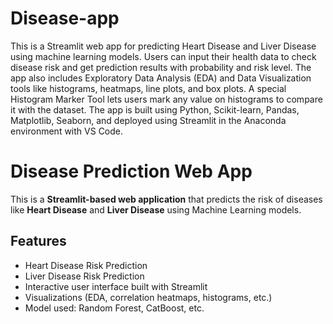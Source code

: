# Disease-app
This is a Streamlit web app for predicting Heart Disease and Liver Disease using machine learning models.
Users can input their health data to check disease risk and get prediction results with probability and risk level.
The app also includes Exploratory Data Analysis (EDA) and Data Visualization tools like histograms, heatmaps, line plots, and box plots.
A special Histogram Marker Tool lets users mark any value on histograms to compare it with the dataset.
The app is built using Python, Scikit-learn, Pandas, Matplotlib, Seaborn, and deployed using Streamlit in the Anaconda environment with VS Code.
#  Disease Prediction Web App

This is a **Streamlit-based web application** that predicts the risk of diseases like **Heart Disease** and **Liver Disease** using Machine Learning models.

##  Features

- Heart Disease Risk Prediction
- Liver Disease Risk Prediction
- Interactive user interface built with Streamlit
- Visualizations (EDA, correlation heatmaps, histograms, etc.)
- Model used: Random Forest, CatBoost, etc.

